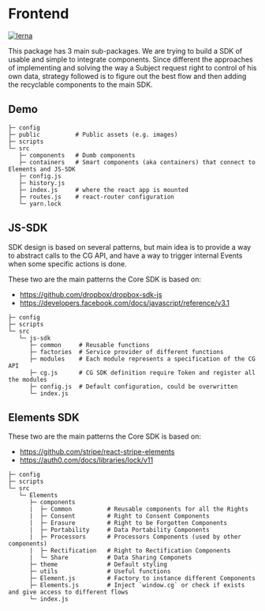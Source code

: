 # Frontend 

[![lerna](https://img.shields.io/badge/maintained%20with-lerna-cc00ff.svg)](https://lernajs.io/)

This package has 3 main sub-packages. We are trying to build a SDK of usable and simple to integrate components. Since different the approaches of implementing and solving the way a Subject request right to control of his own data, strategy followed is to figure out the best flow and then adding the recyclable components to the main SDK.

## Demo

```
├─ config
├─ public          # Public assets (e.g. images)
├─ scripts
└─ src
   ├─ components   # Dumb components
   ├─ containers   # Smart components (aka containers) that connect to Elements and JS-SDK
   ├─ config.js
   ├─ history.js
   ├─ index.js     # where the react app is mounted
   ├─ routes.js    # react-router configuration
   └─ yarn.lock
```

## JS-SDK

SDK design is based on several patterns, but main idea is to provide a way to abstract calls to the CG API, and have a way to trigger internal Events when some specific actions is done.

These two are the main patterns the Core SDK is based on:

- https://github.com/dropbox/dropbox-sdk-js
- https://developers.facebook.com/docs/javascript/reference/v3.1

```
├─ config
├─ scripts
└─ src
   └─ js-sdk
      ├─ common     # Reusable functions
      ├─ factories  # Service provider of different functions
      ├─ modules    # Each module represents a specification of the CG API
      ├─ cg.js      # CG SDK definition require Token and register all the modules
      ├─ config.js  # Default configuration, could be overwritten
      └─ index.js   
```


## Elements SDK

These two are the main patterns the Core SDK is based on:

- https://github.com/stripe/react-stripe-elements
- https://auth0.com/docs/libraries/lock/v11


```
├─ config
├─ scripts
└─ src
   └─ Elements
      ├─ components
      |  ├─ Common          # Reusable components for all the Rights
      |  ├─ Consent         # Right to Consent Components
      |  ├─ Erasure         # Right to be Forgotten Components
      |  ├─ Portability     # Data Portability Components
      |  ├─ Processors      # Processors Components (used by other components)
      |  ├─ Rectification   # Right to Rectification Components
      |  └─ Share           # Data Sharing Componets
      ├─ theme              # Default styling
      ├─ utils              # Useful functions
      ├─ Element.js         # Factory to instance different Components
      ├─ Elements.js        # Inject `window.cg` or check if exists and give access to different flows
      └─ index.js
```




